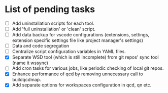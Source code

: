 # List of pending tasks

- [ ] Add uninstallation scripts for each tool.
- [ ] Add 'full uninstallation' or 'clean' script.
- [ ] Add data backup for vscode configurations (extensions, settings, extension specific settings file like project manager's settings)
- [ ] Data and code segregation
- [ ] Centralize script configuration variables in YAML files.
- [x] Separate WSD tool (which is still incomplete) from git repos' sync tool (name it wssync)
- [ ] Add cron tasks for various jobs, like periodic checking of local git repos.
- [x] Enhance performance of qcd by removing unnecessary call to buildqcdmap.
- [x] Add separate options for workspaces configuration in qcd, qn etc.
